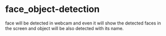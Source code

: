 # face_object-detection
face will be detected in webcam and even it will show the detected faces in the screen and object will be also detected with its name.
